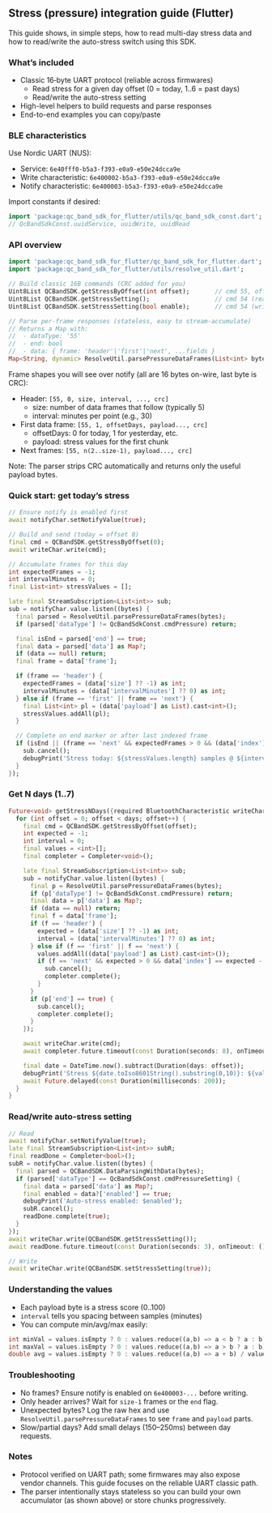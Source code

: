 ## Stress (pressure) integration guide (Flutter)

This guide shows, in simple steps, how to read multi-day stress data and how to read/write the auto-stress switch using this SDK.

### What’s included

- Classic 16‑byte UART protocol (reliable across firmwares)
  - Read stress for a given day offset (0 = today, 1..6 = past days)
  - Read/write the auto-stress setting
- High-level helpers to build requests and parse responses
- End-to-end examples you can copy/paste

### BLE characteristics

Use Nordic UART (NUS):

- Service: `6e40fff0-b5a3-f393-e0a9-e50e24dcca9e`
- Write characteristic: `6e400002-b5a3-f393-e0a9-e50e24dcca9e`
- Notify characteristic: `6e400003-b5a3-f393-e0a9-e50e24dcca9e`

Import constants if desired:

```dart
import 'package:qc_band_sdk_for_flutter/utils/qc_band_sdk_const.dart';
// QcBandSdkConst.uuidService, uuidWrite, uuidRead
```

### API overview

```dart
import 'package:qc_band_sdk_for_flutter/qc_band_sdk_for_flutter.dart';
import 'package:qc_band_sdk_for_flutter/utils/resolve_util.dart';

// Build classic 16B commands (CRC added for you)
Uint8List QCBandSDK.getStressByOffset(int offset);       // cmd 55, offset 0..6
Uint8List QCBandSDK.getStressSetting();                  // cmd 54 (read)
Uint8List QCBandSDK.setStressSetting(bool enable);       // cmd 54 (write)

// Parse per-frame responses (stateless, easy to stream-accumulate)
// Returns a Map with:
//  - dataType: '55'
//  - end: bool
//  - data: { frame: 'header'|'first'|'next', ...fields }
Map<String, dynamic> ResolveUtil.parsePressureDataFrames(List<int> bytes);
```

Frame shapes you will see over notify (all are 16 bytes on-wire, last byte is CRC):

- Header: `[55, 0, size, interval, ..., crc]`
  - size: number of data frames that follow (typically 5)
  - interval: minutes per point (e.g., 30)
- First data frame: `[55, 1, offsetDays, payload..., crc]`
  - offsetDays: 0 for today, 1 for yesterday, etc.
  - payload: stress values for the first chunk
- Next frames: `[55, n(2..size-1), payload..., crc]`

Note: The parser strips CRC automatically and returns only the useful payload bytes.

### Quick start: get today’s stress

```dart
// Ensure notify is enabled first
await notifyChar.setNotifyValue(true);

// Build and send (today = offset 0)
final cmd = QCBandSDK.getStressByOffset(0);
await writeChar.write(cmd);

// Accumulate frames for this day
int expectedFrames = -1;
int intervalMinutes = 0;
final List<int> stressValues = [];

late final StreamSubscription<List<int>> sub;
sub = notifyChar.value.listen((bytes) {
  final parsed = ResolveUtil.parsePressureDataFrames(bytes);
  if (parsed['dataType'] != QcBandSdkConst.cmdPressure) return;

  final isEnd = parsed['end'] == true;
  final data = parsed['data'] as Map?;
  if (data == null) return;
  final frame = data['frame'];

  if (frame == 'header') {
    expectedFrames = (data['size'] ?? -1) as int;
    intervalMinutes = (data['intervalMinutes'] ?? 0) as int;
  } else if (frame == 'first' || frame == 'next') {
    final List<int> pl = (data['payload'] as List).cast<int>();
    stressValues.addAll(pl);
  }

  // Complete on end marker or after last indexed frame
  if (isEnd || (frame == 'next' && expectedFrames > 0 && (data['index'] == expectedFrames - 1))) {
    sub.cancel();
    debugPrint('Stress today: ${stressValues.length} samples @ ${intervalMinutes}m');
  }
});
```

### Get N days (1..7)

```dart
Future<void> getStressNDays({required BluetoothCharacteristic writeChar, required BluetoothCharacteristic notifyChar, int days = 3}) async {
  for (int offset = 0; offset < days; offset++) {
    final cmd = QCBandSDK.getStressByOffset(offset);
    int expected = -1;
    int interval = 0;
    final values = <int>[];
    final completer = Completer<void>();

    late final StreamSubscription<List<int>> sub;
    sub = notifyChar.value.listen((bytes) {
      final p = ResolveUtil.parsePressureDataFrames(bytes);
      if (p['dataType'] != QcBandSdkConst.cmdPressure) return;
      final data = p['data'] as Map?;
      if (data == null) return;
      final f = data['frame'];
      if (f == 'header') {
        expected = (data['size'] ?? -1) as int;
        interval = (data['intervalMinutes'] ?? 0) as int;
      } else if (f == 'first' || f == 'next') {
        values.addAll((data['payload'] as List).cast<int>());
        if (f == 'next' && expected > 0 && data['index'] == expected - 1) {
          sub.cancel();
          completer.complete();
        }
      }
      if (p['end'] == true) {
        sub.cancel();
        completer.complete();
      }
    });

    await writeChar.write(cmd);
    await completer.future.timeout(const Duration(seconds: 8), onTimeout: () { sub.cancel(); });

    final date = DateTime.now().subtract(Duration(days: offset));
    debugPrint('Stress ${date.toIso8601String().substring(0,10)}: ${values.length} samples @ ${interval}m');
    await Future.delayed(const Duration(milliseconds: 200));
  }
}
```

### Read/write auto-stress setting

```dart
// Read
await notifyChar.setNotifyValue(true);
late final StreamSubscription<List<int>> subR;
final readDone = Completer<bool>();
subR = notifyChar.value.listen((bytes) {
  final parsed = QCBandSDK.DataParsingWithData(bytes);
  if (parsed['dataType'] == QcBandSdkConst.cmdPressureSetting) {
    final data = parsed['data'] as Map?;
    final enabled = data?['enabled'] == true;
    debugPrint('Auto-stress enabled: $enabled');
    subR.cancel();
    readDone.complete(true);
  }
});
await writeChar.write(QCBandSDK.getStressSetting());
await readDone.future.timeout(const Duration(seconds: 3), onTimeout: () { subR.cancel(); });

// Write
await writeChar.write(QCBandSDK.setStressSetting(true));
```

### Understanding the values

- Each payload byte is a stress score (0..100)
- `interval` tells you spacing between samples (minutes)
- You can compute min/avg/max easily:

```dart
int minVal = values.isEmpty ? 0 : values.reduce((a,b) => a < b ? a : b);
int maxVal = values.isEmpty ? 0 : values.reduce((a,b) => a > b ? a : b);
double avg = values.isEmpty ? 0 : values.reduce((a,b) => a + b) / values.length;
```

### Troubleshooting

- No frames? Ensure notify is enabled on `6e400003-...` before writing.
- Only header arrives? Wait for `size-1` frames or the `end` flag.
- Unexpected bytes? Log the raw hex and use `ResolveUtil.parsePressureDataFrames` to see `frame` and `payload` parts.
- Slow/partial days? Add small delays (150–250ms) between day requests.

### Notes

- Protocol verified on UART path; some firmwares may also expose vendor channels. This guide focuses on the reliable UART classic path.
- The parser intentionally stays stateless so you can build your own accumulator (as shown above) or store chunks progressively.


